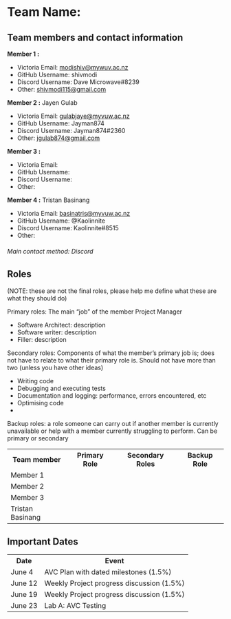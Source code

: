 # Team Name: 

## Team members and contact information

**Member 1 :**  
- Victoria Email: modishiv@mywuv.ac.nz
-  GitHub Username: shivmodi
-  Discord Username: Dave Microwave#8239
-  Other: shivmodi115@gmail.com

**Member 2 :** Jayen Gulab
- Victoria Email: gulabjaye@myvuw.ac.nz
-  GitHub Username: Jayman874
-  Discord Username: Jayman874#2360
-  Other: jgulab874@gmail.com

**Member 3 :**  
- Victoria Email: 
-  GitHub Username: 
-  Discord Username: 
-  Other: 

**Member 4 :** Tristan Basinang
- Victoria Email: basinatris@myvuw.ac.nz
-  GitHub Username: @Kaolinnite
-  Discord Username: Kaolinnite#8515
-  Other: 

###### Main contact method: Discord


## Roles
(NOTE: these are not the final roles, please help me define what these are what they should do)

Primary roles: The main “job” of the member Project Manager
-	Software Architect: description
-	Software writer: description
-	Filler: description

Secondary roles: Components of what the member’s primary job is; does not have to relate to what their primary role is. Should not have more than two (unless you have other ideas)
-	Writing code
-	Debugging and executing tests
-	Documentation and logging: performance, errors encountered, etc
-	Optimising code
-	

Backup roles: a role someone can carry out if another member is currently unavailable or help with a member currently struggling to perform. Can be primary or secondary

<table>
	<tr>
    	<th>Team member</th>
        <th>Primary Role</th>
        <th>Secondary Roles</th>
        <th>Backup Role</th>
    </tr>
    <tr>
    	<td>Member 1</td>
        <td></td>
        <td></td>
        <td></td>
    </tr>
    <tr>
    	<td>Member 2</td>
        <td></td>
        <td></td>
        <td></td>
    </tr>
    <tr>
    	<td>Member 3</td>
        <td></td>
        <td></td>
        <td></td>
    </tr>
    <tr>
    	<td>Tristan Basinang</td>
        <td></td>
        <td></td>
        <td></td>
    </tr>
</table>

## Important Dates

<table>
	<tr>
    	<th>Date</th>
        <th>Event</th>
    </tr>
    <tr>
    	<td>June 4</td>
        <td>AVC Plan with dated milestones (1.5%)</td>
    </tr>
    <tr>
    	<td>June 12</td>
        <td>Weekly Project progress discussion (1.5%)</td>
    </tr>
    <tr>
    	<td>June 19</td>
        <td>Weekly Project progress discussion (1.5%)</td>
    </tr>
    <tr>
    	<td>June 23</td>
        <td>Lab A: AVC Testing</td>
    </tr>
    
</table>

